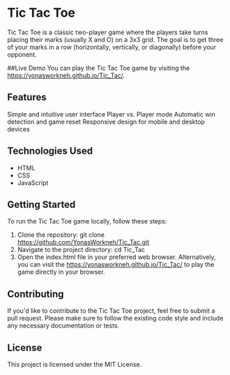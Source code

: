 # Tic Tac Toe
Tic Tac Toe is a classic two-player game where the players take turns placing their marks (usually X and O) on a 3x3 grid. The goal is to get three of your marks in a row (horizontally, vertically, or diagonally) before your opponent.

##Live Demo
You can play the Tic Tac Toe game by visiting the https://yonasworkneh.github.io/Tic_Tac/.

## Features
Simple and intuitive user interface
Player vs. Player mode
Automatic win detection and game reset
Responsive design for mobile and desktop devices
## Technologies Used
- HTML
- CSS
- JavaScript
## Getting Started
To run the Tic Tac Toe game locally, follow these steps:

1. Clone the repository:
git clone https://github.com/YonasWorkneh/Tic_Tac.git
2. Navigate to the project directory:
cd Tic_Tac
3. Open the index.html file in your preferred web browser.
Alternatively, you can visit the https://yonasworkneh.github.io/Tic_Tac/ to play the game directly in your browser.

## Contributing
If you'd like to contribute to the Tic Tac Toe project, feel free to submit a pull request. Please make sure to follow the existing code style and include any necessary documentation or tests.

## License
This project is licensed under the MIT License.
 
